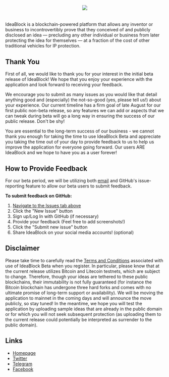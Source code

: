 <h3 align="center">
  <br>
  <a href="http://ideablock.io"><img src="https://i.imgur.com/M4doEfi.png"></a><br>
  <br>
</h3>

<p align="left"> IdeaBlock is a blockchain-powered platform that allows any inventor or business to incontrovertibly
prove that they conceived of and publicly disclosed an idea — precluding any other individual or
business from later protecting the idea for themselves — at a fraction of the cost of other traditional
vehicles for IP protection.</p>

## Thank You

First of all, we would like to thank you for your interest in the initial beta release of IdeaBlock!  We hope that you enjoy your experience with the application and look forward to receiving your feedback.  

We encourage you to submit as many issues as you would like that detail anything good and (especially) the not-so-good (yes, please tell us!) about your experience.  Our current timeline has a firm goal of late August for our first public non-beta release, so any features we can add or aspects that we can tweak during beta will go a long way in ensuring the success of our public release. Don't be shy!

You are essential to the long-term success of our business - we cannot thank you enough for taking the time to use IdeaBlock Beta and appreciate you taking the time out of your day to provide feedback to us to help us improve the application for everyone going forward.  Our users ARE IdeaBlock and we hope to have you as a user forever!

## How to Provide Feedback

For our beta period, we will be utilizing both [email](mailto:feedback@ideablock.io) and GitHub's issue-reporting feature to allow our beta users to submit feedback.

**To submit feedback on GitHub:**

1.  [Navigate to the Issues tab above](https://github.com/emsheets/patentshell/issues)
2.  Click the "New Issue" button
3.  Sign up/Log In with GitHub (if necessary)
4.  Provide your feedback (Feel free to add screenshots!)
5.  Click the "Submit new issue" button
6.  Share IdeaBlock on your social media accounts! (optional)

## Disclaimer

Please take time to carefully read the [Terms and Conditions](https://beta.ideablock.io/terms) associated with use of IdeaBlock Beta when you register.  In particular, please know that at the current release utilizes Bitcoin and Litecoin testnets, which are subject to change.  Therefore, though your ideas are tethered to these public blockchains, their immutability is not fully guaranteed (for instance the Bitcoin blockchain has undergone three hard forks and comes with no ultimate promise of long-term support or availability).  We will be moving the application to mainnet in the coming days and will announce the move publicly, so stay tuned!  In the meantime, we hope you will test the application by uploading sample ideas that are already in the public domain or for which you will not seek subsequent protection (as uploading them to the current release could potentially be interpreted as surrender to the public domain).  

## Links

- [Homepage](http://ideablock.io)
- [Twitter](https://www.twitter.com/ldeaBlock)
- [Telegram](https://t.me/joinchat/AAAAAEYAmi5ZSU1pXMb_ug)
- [Facebook](https://www.facebook.com/ldeaBlock)
